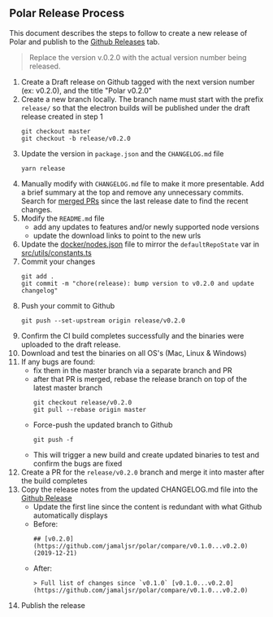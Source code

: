 ## Polar Release Process

This document describes the steps to follow to create a new release of Polar and publish to the [Github Releases](https://github.com/jamaljsr/polar/releases) tab.

> Replace the version v.0.2.0 with the actual version number being released.

1. Create a Draft release on Github tagged with the next version number (ex: v0.2.0), and the title "Polar v0.2.0"
1. Create a new branch locally. The branch name must start with the prefix `release/` so that the electron builds will be published under the draft release created in step 1
   ```
   git checkout master
   git checkout -b release/v0.2.0
   ```
1. Update the version in `package.json` and the `CHANGELOG.md` file
   ```
   yarn release
   ```
1. Manually modify with `CHANGELOG.md` file to make it more presentable. Add a brief summary at the top and remove any unnecessary commits.
   Search for [merged PRs](https://github.com/jamaljsr/polar/pulls?q=is%3Apr+merged%3A%3E2023-04-19+-author%3Aapp%2Frenovate+) since the last release date to find the recent changes.
1. Modify the `README.md` file
   - add any updates to features and/or newly supported node versions
   - update the download links to point to the new urls
1. Update the [docker/nodes.json](./docker/nodes.json) file to mirror the `defaultRepoState` var in [src/utils/constants.ts](./src/utils/constants.ts)
1. Commit your changes
   ```
   git add .
   git commit -m "chore(release): bump version to v0.2.0 and update changelog"
   ```
1. Push your commit to Github
   ```
   git push --set-upstream origin release/v0.2.0
   ```
1. Confirm the CI build completes successfully and the binaries were uploaded to the draft release.
1. Download and test the binaries on all OS's (Mac, Linux & Windows)
1. If any bugs are found:
   - fix them in the master branch via a separate branch and PR
   - after that PR is merged, rebase the release branch on top of the latest master branch
     ```
     git checkout release/v0.2.0
     git pull --rebase origin master
     ```
   - Force-push the updated branch to Github
     ```
     git push -f
     ```
   - This will trigger a new build and create updated binaries to test and confirm the bugs are fixed
1. Create a PR for the `release/v0.2.0` branch and merge it into master after the build completes
1. Copy the release notes from the updated CHANGELOG.md file into the [Github Release](https://github.com/jamaljsr/polar/releases)
   - Update the first line since the content is redundant with what Github automatically displays
   - Before:
     ```
     ## [v0.2.0](https://github.com/jamaljsr/polar/compare/v0.1.0...v0.2.0) (2019-12-21)
     ```
   - After:
     ```
     > Full list of changes since `v0.1.0` [v0.1.0...v0.2.0](https://github.com/jamaljsr/polar/compare/v0.1.0...v0.2.0)
     ```
1. Publish the release
